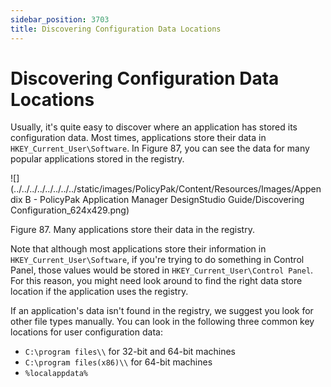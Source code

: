 ```yaml
---
sidebar_position: 3703
title: Discovering Configuration Data Locations
---
```


# Discovering Configuration Data Locations

Usually, it's quite easy to discover where an application has stored its configuration data. Most times, applications store their data in `HKEY_Current_User\Software`. In Figure 87, you can see the data for many popular applications stored in the registry.

![](../../../../../../../../static/images/PolicyPak/Content/Resources/Images/Appendix B - PolicyPak Application Manager DesignStudio Guide/Discovering Configuration_624x429.png)

Figure 87. Many applications store their data in the registry.

Note that although most applications store their information in `HKEY_Current_User\Software`, if you're trying to do something in Control Panel, those values would be stored in `HKEY_Current_User\Control Panel`. For this reason, you might need look around to find the right data store location if the application uses the registry.

If an application's data isn't found in the registry, we suggest you look for other file types manually. You can look in the following three common key locations for user configuration data:

* `C:\program files\\` for 32-bit and 64-bit machines
* `C:\program files(x86)\\` for 64-bit machines
* `%localappdata%`